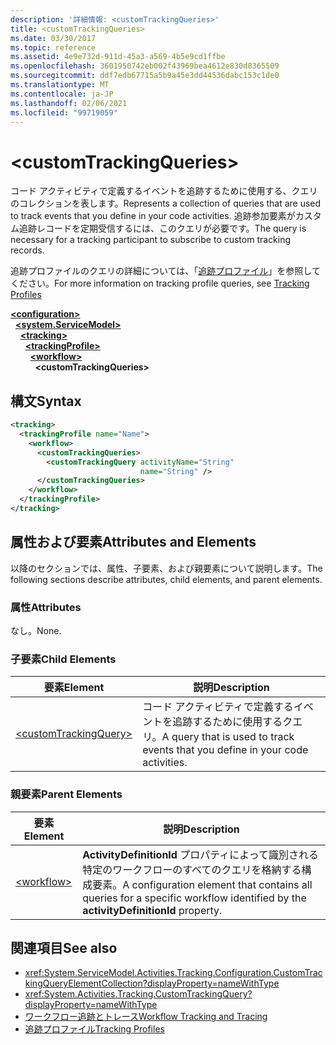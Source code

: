 ```yaml
---
description: '詳細情報: <customTrackingQueries>'
title: <customTrackingQueries>
ms.date: 03/30/2017
ms.topic: reference
ms.assetid: 4e9e732d-911d-45a3-a569-4b5e9cd1ffbe
ms.openlocfilehash: 3601950742eb002f43969bea4612e830d8365509
ms.sourcegitcommit: ddf7edb67715a5b9a45e3dd44536dabc153c1de0
ms.translationtype: MT
ms.contentlocale: ja-JP
ms.lasthandoff: 02/06/2021
ms.locfileid: "99719059"
---
```

# \<customTrackingQueries>

<span data-ttu-id="c4ad2-102">コード アクティビティで定義するイベントを追跡するために使用する、クエリのコレクションを表します。</span><span class="sxs-lookup"><span data-stu-id="c4ad2-102">Represents a collection of queries that are used to track events that you define in your code activities.</span></span> <span data-ttu-id="c4ad2-103">追跡参加要素がカスタム追跡レコードを定期受信するには、このクエリが必要です。</span><span class="sxs-lookup"><span data-stu-id="c4ad2-103">The query is necessary for a tracking participant to subscribe to custom tracking records.</span></span>  
  
 <span data-ttu-id="c4ad2-104">追跡プロファイルのクエリの詳細については、「[追跡プロファイル](../../../windows-workflow-foundation/tracking-profiles.md)」を参照してください。</span><span class="sxs-lookup"><span data-stu-id="c4ad2-104">For more information on tracking profile queries, see [Tracking Profiles](../../../windows-workflow-foundation/tracking-profiles.md)</span></span>  
  
[**\<configuration>**](../configuration-element.md)\
&nbsp;&nbsp;[**\<system.ServiceModel>**](system-servicemodel-of-workflow.md)\
&nbsp;&nbsp;&nbsp;&nbsp;[**\<tracking>**](tracking.md)\
&nbsp;&nbsp;&nbsp;&nbsp;&nbsp;&nbsp;[**\<trackingProfile>**](trackingprofile.md)\
&nbsp;&nbsp;&nbsp;&nbsp;&nbsp;&nbsp;&nbsp;&nbsp;[**\<workflow>**](workflow.md)\
&nbsp;&nbsp;&nbsp;&nbsp;&nbsp;&nbsp;&nbsp;&nbsp;&nbsp;&nbsp;**\<customTrackingQueries>**  
  
## <a name="syntax"></a><span data-ttu-id="c4ad2-105">構文</span><span class="sxs-lookup"><span data-stu-id="c4ad2-105">Syntax</span></span>  
  
```xml  
<tracking>
  <trackingProfile name="Name">
    <workflow>
      <customTrackingQueries>
        <customTrackingQuery activityName="String"
                             name="String" />
      </customTrackingQueries>
    </workflow>
  </trackingProfile>
</tracking>  
```  
  
## <a name="attributes-and-elements"></a><span data-ttu-id="c4ad2-106">属性および要素</span><span class="sxs-lookup"><span data-stu-id="c4ad2-106">Attributes and Elements</span></span>  

 <span data-ttu-id="c4ad2-107">以降のセクションでは、属性、子要素、および親要素について説明します。</span><span class="sxs-lookup"><span data-stu-id="c4ad2-107">The following sections describe attributes, child elements, and parent elements.</span></span>  
  
### <a name="attributes"></a><span data-ttu-id="c4ad2-108">属性</span><span class="sxs-lookup"><span data-stu-id="c4ad2-108">Attributes</span></span>  

 <span data-ttu-id="c4ad2-109">なし。</span><span class="sxs-lookup"><span data-stu-id="c4ad2-109">None.</span></span>  
  
### <a name="child-elements"></a><span data-ttu-id="c4ad2-110">子要素</span><span class="sxs-lookup"><span data-stu-id="c4ad2-110">Child Elements</span></span>  
  
|<span data-ttu-id="c4ad2-111">要素</span><span class="sxs-lookup"><span data-stu-id="c4ad2-111">Element</span></span>|<span data-ttu-id="c4ad2-112">説明</span><span class="sxs-lookup"><span data-stu-id="c4ad2-112">Description</span></span>|  
|-------------|-----------------|  
|[\<customTrackingQuery>](customtrackingquery.md)|<span data-ttu-id="c4ad2-113">コード アクティビティで定義するイベントを追跡するために使用するクエリ。</span><span class="sxs-lookup"><span data-stu-id="c4ad2-113">A query that is used to track events that you define in your code activities.</span></span>|  
  
### <a name="parent-elements"></a><span data-ttu-id="c4ad2-114">親要素</span><span class="sxs-lookup"><span data-stu-id="c4ad2-114">Parent Elements</span></span>  
  
|<span data-ttu-id="c4ad2-115">要素</span><span class="sxs-lookup"><span data-stu-id="c4ad2-115">Element</span></span>|<span data-ttu-id="c4ad2-116">説明</span><span class="sxs-lookup"><span data-stu-id="c4ad2-116">Description</span></span>|  
|-------------|-----------------|  
|[\<workflow>](workflow.md)|<span data-ttu-id="c4ad2-117">**ActivityDefinitionId** プロパティによって識別される特定のワークフローのすべてのクエリを格納する構成要素。</span><span class="sxs-lookup"><span data-stu-id="c4ad2-117">A configuration element that contains all queries for a specific workflow identified by the **activityDefinitionId** property.</span></span>|  
  
## <a name="see-also"></a><span data-ttu-id="c4ad2-118">関連項目</span><span class="sxs-lookup"><span data-stu-id="c4ad2-118">See also</span></span>

- <xref:System.ServiceModel.Activities.Tracking.Configuration.CustomTrackingQueryElementCollection?displayProperty=nameWithType>
- <xref:System.Activities.Tracking.CustomTrackingQuery?displayProperty=nameWithType>
- [<span data-ttu-id="c4ad2-119">ワークフロー追跡とトレース</span><span class="sxs-lookup"><span data-stu-id="c4ad2-119">Workflow Tracking and Tracing</span></span>](../../../windows-workflow-foundation/workflow-tracking-and-tracing.md)
- [<span data-ttu-id="c4ad2-120">追跡プロファイル</span><span class="sxs-lookup"><span data-stu-id="c4ad2-120">Tracking Profiles</span></span>](../../../windows-workflow-foundation/tracking-profiles.md)
